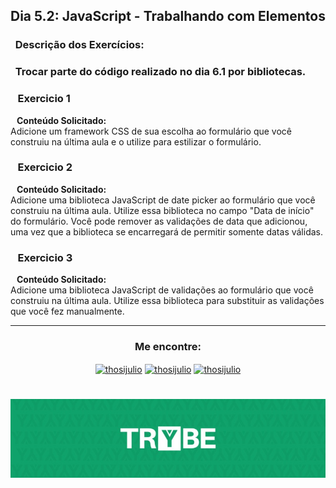 ## Dia 5.2: JavaScript - Trabalhando com Elementos

### &nbsp; Descrição dos Exercícios:

### &nbsp; Trocar parte do código realizado no dia 6.1 por bibliotecas.

### &nbsp;&nbsp; Exercicio 1
  <b>&nbsp;&nbsp;&nbsp;Conteúdo Solicitado: </b> <br> 
Adicione um framework CSS de sua escolha ao formulário que você construiu na última aula e o utilize para estilizar o formulário. <br>

### &nbsp;&nbsp; Exercicio 2
  <b>&nbsp;&nbsp;&nbsp;Conteúdo Solicitado: </b> <br> 
Adicione uma biblioteca JavaScript de date picker ao formulário que você construiu na última aula. Utilize essa biblioteca no campo "Data de início" do formulário. Você pode remover as validações de data que adicionou, uma vez que a biblioteca se encarregará de permitir somente datas válidas. <br>

### &nbsp;&nbsp; Exercicio 3
  <b>&nbsp;&nbsp;&nbsp;Conteúdo Solicitado: </b> <br> 
Adicione uma biblioteca JavaScript de validações ao formulário que você construiu na última aula. Utilize essa biblioteca para substituir as validações que você fez manualmente. <br>

---

<h3 align=center>Me encontre:</h3>

<p align=center>
<a href="https://www.linkedin.com/in/thosijulio/" target="blank"><img align="center" src="https://cdn.jsdelivr.net/npm/simple-icons@3.0.1/icons/linkedin.svg" alt="thosijulio" height="20" width="20" /></a>
<a href="https://www.github.com/thosijulio/" target="blank"><img align="center" src="https://cdn.jsdelivr.net/npm/simple-icons@3.0.1/icons/github.svg" alt="thosijulio" height="20" width="20" /></a>
<a href="https://www.instagram.com/thosijulio" target="blank"><img align="center" src="https://cdn.jsdelivr.net/npm/simple-icons@3.0.1/icons/instagram.svg" alt="thosijulio" height="20" width="20" /></a>
 </p>
 
 <h1 align="center">
    <img alt="Trybe" src="https://github.com/thosijulio/trybe-exercises/blob/main/trybe_logo.jpeg" />
</h1>
